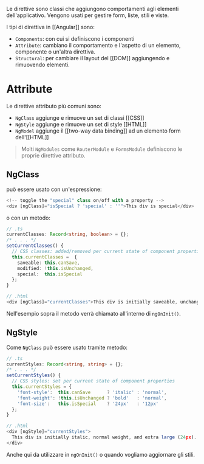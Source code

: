 Le direttive sono classi che aggiungono comportamenti agli elementi dell'applicativo. Vengono usati per gestire form, liste, stili e viste.

I tipi di direttiva in [[Angular]] sono:

- `Components`: con cui si definiscono i componenti
- `Attribute`: cambiano il comportamento e l'aspetto di un elemento, componente o un'altra direttiva.
- `Structural`: per cambiare il layout del [[DOM]] aggiungendo e rimuovendo elementi.

# Attribute

Le direttive attributo più comuni sono:

- `NgClass` aggiunge e rimuove un set di classi [[CSS]]
- `NgStyle` aggiunge e rimuove un set di style [[HTML]]
- `NgModel` aggiunge il [[two-way data binding]] ad un elemento form dell'[[HTML]]

>Molti `NgModules` come `RouterModule` e `FormsModule` definiscono le proprie direttive attributo.

## NgClass

può essere usato con un'espressione:

```ts
<!-- toggle the "special" class on/off with a property -->
<div [ngClass]="isSpecial ? 'special' : ''">This div is special</div>
```

 o con un metodo:

```ts
// .ts
currentClasses: Record<string, boolean> = {};
/* . . . */
setCurrentClasses() {
  // CSS classes: added/removed per current state of component properties
  this.currentClasses =  {
    saveable: this.canSave,
    modified: !this.isUnchanged,
    special:  this.isSpecial
  };
}

// .html
<div [ngClass]="currentClasses">This div is initially saveable, unchanged, and special.</div>
```

Nell'esempio sopra il metodo verrà chiamato all'interno di `ngOnInit()`.

## NgStyle

Come `NgClass` può essere usato tramite metodo:

```ts
// .ts
currentStyles: Record<string, string> = {};
/* . . . */
setCurrentStyles() {
  // CSS styles: set per current state of component properties
  this.currentStyles = {
    'font-style':  this.canSave      ? 'italic' : 'normal',
    'font-weight': !this.isUnchanged ? 'bold'   : 'normal',
    'font-size':   this.isSpecial    ? '24px'   : '12px'
  };
}

// .html
<div [ngStyle]="currentStyles">
  This div is initially italic, normal weight, and extra large (24px).
</div>
```

Anche qui da utilizzare in `ngOnInit()` o quando vogliamo aggiornare gli stili.


